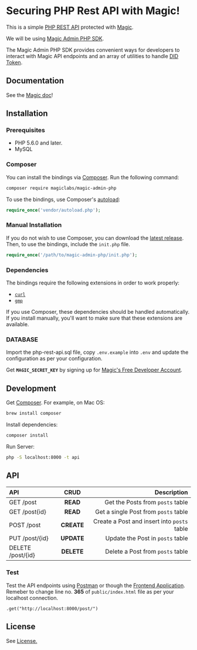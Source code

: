 # Securing PHP Rest API with Magic!

This is a simple [PHP REST API](https://github.com/shahbaz17/php-rest-api) protected with [Magic](https://magic.link).

We will be using [Magic Admin PHP SDK](https://github.com/magiclabs/magic-admin-php).

The Magic Admin PHP SDK provides convenient ways for developers to interact with Magic API endpoints and an array of utilities to handle [DID Token](https://docs.magic.link/tutorials/decentralized-id).

## Documentation
See the [Magic doc](https://docs.magic.link/admin-sdk/php)!

## Installation

### Prerequisites

 * PHP 5.6.0 and later.
 * MySQL

### Composer

You can install the bindings via [Composer](http://getcomposer.org/). Run the following command:

```bash
composer require magiclabs/magic-admin-php

```

To use the bindings, use Composer's [autoload](https://getcomposer.org/doc/01-basic-usage.md#autoloading):

```php
require_once('vendor/autoload.php');
```

### Manual Installation

If you do not wish to use Composer, you can download the [latest release](https://github.com/magiclabs/magic-admin-php). Then, to use the bindings, include the `init.php` file.

```php
require_once('/path/to/magic-admin-php/init.php');
```

### Dependencies

The bindings require the following extensions in order to work properly:

-   [`curl`](https://secure.php.net/manual/en/book.curl.php)
-   [`gmp`](https://www.php.net/manual/en/book.gmp.php)

If you use Composer, these dependencies should be handled automatically. If you install manually, you'll want to make sure that these extensions are available.


### DATABASE
Import the php-rest-api.sql file, copy `.env.example` into `.env` and update the configuration as per your configuration.

Get **`MAGIC_SECRET_KEY`** by signing up for [Magic's Free Developer Account](https://www.magic.link).

## Development

Get [Composer](http://getcomposer.org/). For example, on Mac OS:

```bash
brew install composer
```

Install dependencies:

```bash
composer install
```

Run Server:
```bash
php -S localhost:8000 -t api
```

## API
| API               | CRUD          | Description  |
| :-------------     |:-------------:| ------------:|
| GET /post         | **READ**      | Get the Posts from `posts` table |
| GET /post{id}     | **READ**      | Get a single Post from `posts` table |
| POST /post        | **CREATE**    | Create a Post and insert into `posts` table |
| PUT  /post/{id}   | **UPDATE**    | Update the Post in `posts` table |
| DELETE /post/{id} | **DELETE**    | Delete a Post from `posts` table |

### Test
Test the API endpoints using [Postman](https://www.postman.com/) or though the [Frontend Application](./public/index.html).
Remeber to change line no. **365** of `public/index.html` file as per your localhost connection.
```
.get("http://localhost:8000/post/")
```

## License
See [License.](./LICENSE)
